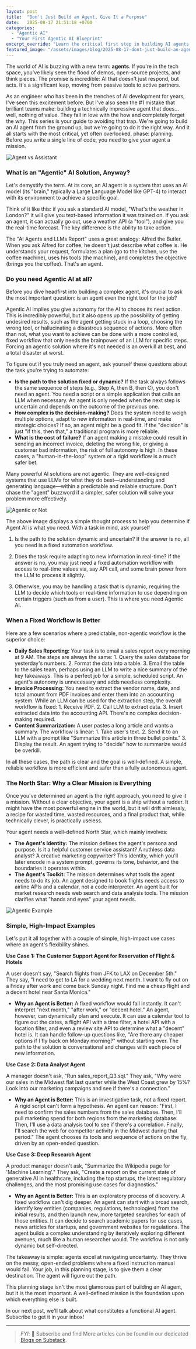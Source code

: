 ```yaml
---
layout: post
title:  "Don't Just Build an Agent, Give It a Purpose"
date:   2025-08-17 21:51:18 +0700
categories:
  - "Agentic AI"
  - "Your First Agentic AI Blueprint"
excerpt_override: "Learn the critical first step in building AI agents: defining a clear mission. Discover when you actually need agentic AI vs. simple workflows, and see real-world examples of agents that excel at navigating uncertainty."
featured_image: "/assets/images/blog/2025-08-17-dont-just-build-an-agent-give-it-a-purpose/agent-use-case-example.jpg"
---
```


The world of AI is buzzing with a new term: **agents**. If you're in the tech space, you've likely seen the flood of demos, open-source projects, and think pieces. The promise is incredible: AI that doesn't just respond, but acts. It's a significant leap, moving from passive tools to active partners.

As an engineer who has been in the trenches of AI development for years, I've seen this excitement before. But I've also seen the #1 mistake that brilliant teams make: building a technically impressive agent that does... well, nothing of value. They fall in love with the how and completely forget the why.
This series is your guide to avoiding that trap. We're going to build an AI agent from the ground up, but we're going to do it the right way. And it all starts with the most critical, yet often overlooked, phase: planning. Before you write a single line of code, you need to give your agent a mission.

![Agent vs Assistant](/assets/images/blog/2025-08-17-dont-just-build-an-agent-give-it-a-purpose/agent-vs-assistant.jpg)


### What is an "Agentic" AI Solution, Anyway?

Let's demystify the term. At its core, an AI agent is a system that uses an AI model (its "brain," typically a Large Language Model like GPT-4) to interact with its environment to achieve a specific goal.

Think of it like this: if you ask a standard AI model, "What's the weather in London?" it will give you text-based information it was trained on. If you ask an agent, it can actually go out, use a weather API (a "tool"), and give you the real-time forecast. The key difference is the ability to take action.

The "AI Agents and LLMs Report" uses a great analogy: Alfred the Butler. When you ask Alfred for coffee, he doesn't just describe what coffee is. He understands your request, formulates a plan (go to the kitchen, use the coffee machine), uses his tools (the machine), and completes the objective (brings you the coffee). That's an agent.

### Do you need Agentic AI at all?

Before you dive headfirst into building a complex agent, it's crucial to ask the most important question: is an agent even the right tool for the job?

Agentic AI implies you give autonomy for the AI to choose its next action. This is incredibly powerful, but it also opens up the possibility of getting undesired results, such as the agent getting stuck in a loop, choosing the wrong tool, or hallucinating a disastrous sequence of actions. More often than not, what you want to achieve can be done with a more controlled, fixed workflow that only needs the brainpower of an LLM for specific steps. Forcing an agentic solution where it's not needed is an overkill at best, and a total disaster at worst.

To figure out if you truly need an agent, ask yourself these questions about the task you're trying to automate:

*   **Is the path to the solution fixed or dynamic?** If the task always follows the same sequence of steps (e.g., Step A, then B, then C), you don't need an agent. You need a script or a simple application that calls an LLM when necessary. An agent is only needed when the next step is uncertain and depends on the outcome of the previous one.
*   **How complex is the decision-making?** Does the system need to weigh multiple options, adapt to new information in real-time, and make strategic choices? If so, an agent might be a good fit. If the "decision" is just "if this, then that," a traditional program is more reliable.
*   **What is the cost of failure?** If an agent making a mistake could result in sending an incorrect invoice, deleting the wrong file, or giving a customer bad information, the risk of full autonomy is high. In these cases, a "human-in-the-loop" system or a rigid workflow is a much safer bet.

Many powerful AI solutions are not agentic. They are well-designed systems that use LLMs for what they do best—understanding and generating language—within a predictable and reliable structure. Don't chase the "agent" buzzword if a simpler, safer solution will solve your problem more effectively.

![Agentic or Not](/assets/images/blog/2025-08-17-dont-just-build-an-agent-give-it-a-purpose/agentic-or-not.jpg)

The above image displays a simple thought process to help you determine if Agent AI is what you need. With a task in mind, ask yourself

1. Is the path to the solution dynamic and uncertain? If the answer is no, all you need is a fixed automation workflow.

1. Does the task require adapting to new information in real-time? If the answer is no, you may just need a fixed automation workflow with access to real-time values via, say API call, and some brain power from the LLM to process it slightly.

1. Otherwise, you may be handling a task that is dynamic, requiring the LLM to decide which tools or real-time information to use depending on certain triggers (such as from a user). This is where you need Agentic AI.

### When a Fixed Workflow is Better

Here are a few scenarios where a predictable, non-agentic workflow is the superior choice:

*   **Daily Sales Reporting:** Your task is to email a sales report every morning at 9 AM. The steps are always the same: 1. Query the sales database for yesterday's numbers. 2. Format the data into a table. 3. Email the table to the sales team, perhaps using an LLM to write a nice summary of the key takeaways. This is a perfect job for a simple, scheduled script. An agent's autonomy is unnecessary and adds needless complexity.
*   **Invoice Processing:** You need to extract the vendor name, date, and total amount from PDF invoices and enter them into an accounting system. While an LLM can be used for the extraction step, the overall workflow is fixed: 1. Receive PDF. 2. Call LLM to extract data. 3. Insert extracted data into the accounting API. There's no complex decision-making required.
*   **Content Summarization:** A user pastes a long article and wants a summary. The workflow is linear: 1. Take user's text. 2. Send it to an LLM with a prompt like "Summarize this article in three bullet points." 3. Display the result. An agent trying to "decide" how to summarize would be overkill.

In all these cases, the path is clear and the goal is well-defined. A simple, reliable workflow is more efficient and safer than a fully autonomous agent.

### The North Star: Why a Clear Mission is Everything

Once you've determined an agent is the right approach, you need to give it a mission. Without a clear objective, your agent is a ship without a rudder. It might have the most powerful engine in the world, but it will drift aimlessly, a recipe for wasted time, wasted resources, and a final product that, while technically clever, is practically useless.

Your agent needs a well-defined North Star, which mainly involves:

*   **The Agent's Identity:** The mission defines the agent's persona and purpose. Is it a helpful customer service assistant? A ruthless data analyst? A creative marketing copywriter? This identity, which you'll later encode in a system prompt, governs its tone, behavior, and the boundaries it operates within.
*   **The Agent's Toolkit:** The mission determines what tools the agent needs to do its job. An agent designed to book flights needs access to airline APIs and a calendar, not a code interpreter. An agent built for market research needs web search and data analysis tools. The mission clarifies what "hands and eyes" your agent needs.

![Agentic Example](/assets/images/blog/2025-08-17-dont-just-build-an-agent-give-it-a-purpose/agent-use-case-example.jpg)

### Simple, High-Impact Examples

Let's put it all together with a couple of simple, high-impact use cases where an agent's flexibility shines.

**Use Case 1: The Customer Support Agent for Reservation of Flight & Hotels**

A user doesn't say, "Search flights from JFK to LAX on December 5th." They say, "I need to get to LA for a wedding next month. I want to fly out on a Friday after work and come back Sunday night. Find me a cheap flight and a decent hotel near Santa Monica."

*   **Why an Agent is Better:** A fixed workflow would fail instantly. It can't interpret "next month," "after work," or "decent hotel." An agent, however, can dynamically plan and execute. It can use a calendar tool to figure out the dates, a flight API with a time filter, a hotel API with a location filter, and even a review site API to determine what a "decent" hotel is. It can handle follow-up questions like, "Are there any cheaper options if I fly back on Monday morning?" without starting over. The path to the solution is conversational and changes with each piece of new information.

**Use Case 2: Data Analyst Agent**

A manager doesn't ask, "Run sales_report_Q3.sql." They ask, "Why were our sales in the Midwest flat last quarter while the West Coast grew by 15%? Look into our marketing campaigns and see if there's a connection."

*   **Why an Agent is Better:** This is an investigative task, not a fixed report. A rigid script can't form a hypothesis. An agent can reason: "First, I need to confirm the sales numbers from the sales database. Then, I'll pull marketing spend for both regions from the marketing database. Then, I'll use a data analysis tool to see if there's a correlation. Finally, I'll search the web for competitor activity in the Midwest during that period." The agent chooses its tools and sequence of actions on the fly, driven by an open-ended question.

**Use Case 3: Deep Research Agent**

A product manager doesn't ask, "Summarize the Wikipedia page for 'Machine Learning'." They ask, "Create a report on the current state of generative AI in healthcare, including the top startups, the latest regulatory challenges, and the most promising use cases for diagnostics."

*   **Why an Agent is Better:** This is an exploratory process of discovery. A fixed workflow can't dig deeper. An agent can start with a broad search, identify key entities (companies, regulations, technologies) from the initial results, and then launch new, more targeted searches for each of those entities. It can decide to search academic papers for use cases, news articles for startups, and government websites for regulations. The agent builds a complex understanding by iteratively exploring different avenues, much like a human researcher would. The workflow is not only dynamic but self-directed.

The takeaway is simple: agents excel at navigating uncertainty. They thrive on the messy, open-ended problems where a fixed instruction manual would fail. Your job, in this planning stage, is to give them a clear destination. The agent will figure out the path.

This planning stage isn't the most glamorous part of building an AI agent, but it is the most important. A well-defined mission is the foundation upon which everything else is built.

In our next post, we'll talk about what constitutes a functional AI agent. Subscribe to get it in your inbox!

----

> *FYI*: 📩 Subscribe and find More articles can be found in our dedicated [Blogs on Substack](https://casedonebyai.substack.com/).
